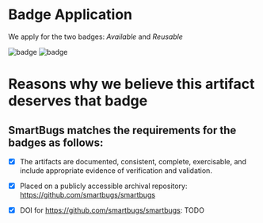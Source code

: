 # Badge Application
We apply for the two badges: *Available* and *Reusable*

![badge](https://2019.icse-conferences.org/getImage/orig/green.jpg)
![badge](https://2019.icse-conferences.org/getImage/orig/red.jpg)

# Reasons why we believe this artifact deserves that badge

## SmartBugs matches the requirements for the badges as follows:

- [X] The artifacts are documented, consistent, complete, exercisable, and include appropriate evidence of verification and validation.
- [X] Placed on a publicly accessible archival repository: https://github.com/smartbugs/smartbugs
- [X] DOI for https://github.com/smartbugs/smartbugs: TODO


